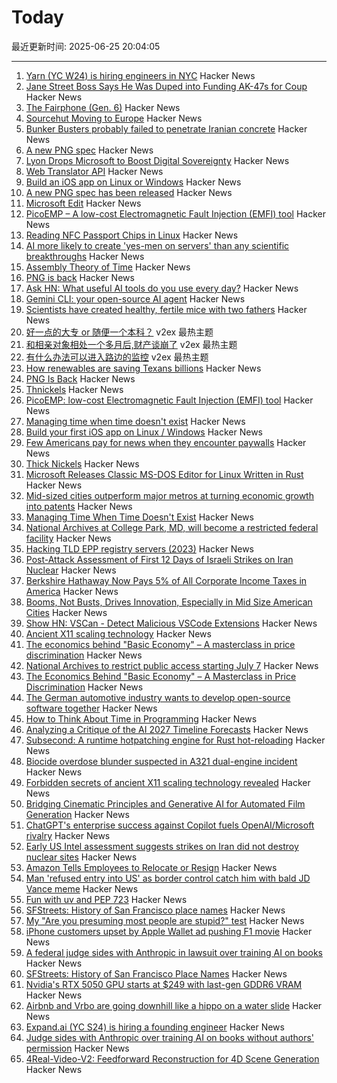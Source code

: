 # Today

最近更新时间: 2025-06-25 20:04:05

--- 
1. [Yarn (YC W24) is hiring engineers in NYC](https://www.ycombinator.com/companies/yarn-2/jobs/dAUuy2r-founding-engineer) Hacker News
2. [Jane Street Boss Says He Was Duped into Funding AK-47s for Coup](https://www.bloomberg.com/news/articles/2025-06-25/jane-street-s-rob-granieri-says-he-was-duped-into-funding-south-sudan-coup-plot) Hacker News
3. [The Fairphone (Gen. 6)](https://shop.fairphone.com/the-fairphone-gen-6) Hacker News
4. [Sourcehut Moving to Europe](https://news.ycombinator.com/item?id=44375655) Hacker News
5. [Bunker Busters probably failed to penetrate Iranian concrete](https://www.popularmechanics.com/military/weapons/a65172594/ultra-strong-concrete-stops-bunker-busting-bombs/) Hacker News
6. [A new PNG spec](https://www.programmax.net/articles/png-is-back/) Hacker News
7. [Lyon Drops Microsoft to Boost Digital Sovereignty](https://digitrendz.blog/newswire/business/19813/lyon-drops-microsoft-office-to-boost-digital-sovereignty/) Hacker News
8. [Web Translator API](https://developer.mozilla.org/en-US/docs/Web/API/Translator) Hacker News
9. [Build an iOS app on Linux or Windows](https://xtool.sh/tutorials/xtool/first-app/) Hacker News
10. [A new PNG spec has been released](https://www.programmax.net/articles/png-is-back/) Hacker News
11. [Microsoft Edit](https://github.com/microsoft/edit) Hacker News
12. [PicoEMP – A low-cost Electromagnetic Fault Injection (EMFI) tool](https://github.com/newaetech/chipshouter-picoemp) Hacker News
13. [Reading NFC Passport Chips in Linux](https://shkspr.mobi/blog/2025/06/reading-nfc-passport-chips-in-linux/) Hacker News
14. [AI more likely to create 'yes-men on servers' than any scientific breakthroughs](https://fortune.com/2025/06/20/hugging-face-thomas-wolf-ai-yes-men-on-servers-no-scientific-breakthroughs/) Hacker News
15. [Assembly Theory of Time](https://faculty.ucr.edu/~legneref/Assembly%20Theory.htm) Hacker News
16. [PNG is back](https://www.programmax.net/articles/png-is-back/) Hacker News
17. [Ask HN: What useful AI tools do you use every day?](https://news.ycombinator.com/item?id=44373724) Hacker News
18. [Gemini CLI: your open-source AI agent](https://blog.google/technology/developers/introducing-gemini-cli/) Hacker News
19. [Scientists have created healthy, fertile mice with two fathers](https://www.economist.com/science-and-technology/2025/06/24/scientists-have-created-healthy-fertile-mice-with-two-fathers) Hacker News
20. [好一点的大专 or 随便一个本科？](https://www.v2ex.com/t/1140862) v2ex 最热主题
21. [和相亲对象相处一个多月后,财产谈崩了](https://www.v2ex.com/t/1140837) v2ex 最热主题
22. [有什么办法可以进入路边的监控](https://www.v2ex.com/t/1140795) v2ex 最热主题
23. [How renewables are saving Texans billions](https://www.theclimatebrink.com/p/how-renewables-are-saving-texans) Hacker News
24. [PNG Is Back](https://www.programmax.net/articles/png-is-back/) Hacker News
25. [Thnickels](https://thick-coins.net/?_bhlid=8a5736885893b7837e681aa73f890b9805a4673e) Hacker News
26. [PicoEMP: low-cost Electromagnetic Fault Injection (EMFI) tool](https://github.com/newaetech/chipshouter-picoemp) Hacker News
27. [Managing time when time doesn't exist](https://multiverseemployeehandbook.com/blog/temporal-resources-managing-time-when-time-doesnt-exist/) Hacker News
28. [Build your first iOS app on Linux / Windows](https://xtool.sh/tutorials/xtool/first-app/) Hacker News
29. [Few Americans pay for news when they encounter paywalls](https://www.pewresearch.org/short-reads/2025/06/24/few-americans-pay-for-news-when-they-encounter-paywalls/) Hacker News
30. [Thick Nickels](https://thick-coins.net/?_bhlid=8a5736885893b7837e681aa73f890b9805a4673e) Hacker News
31. [Microsoft Releases Classic MS-DOS Editor for Linux Written in Rust](https://github.com/microsoft/edit) Hacker News
32. [Mid-sized cities outperform major metros at turning economic growth into patents](https://www.governance.fyi/p/booms-not-busts-drives-innovation) Hacker News
33. [Managing Time When Time Doesn't Exist](https://multiverseemployeehandbook.com/blog/temporal-resources-managing-time-when-time-doesnt-exist/) Hacker News
34. [National Archives at College Park, MD, will become a restricted federal facility](https://www.archives.gov/college-park) Hacker News
35. [Hacking TLD EPP registry servers (2023)](https://hackcompute.com/hacking-epp-servers/) Hacker News
36. [Post-Attack Assessment of First 12 Days of Israeli Strikes on Iran Nuclear](https://isis-online.org/isis-reports/post-attack-assessment-of-the-first-12-days-of-israeli-strikes-on-iranian-nuclear-facilities) Hacker News
37. [Berkshire Hathaway Now Pays 5% of All Corporate Income Taxes in America](https://www.barchart.com/story/news/33003534/warren-buffetts-berkshire-hathaway-now-pays-5-of-all-corporate-income-taxes-in-america) Hacker News
38. [Booms, Not Busts, Drives Innovation, Especially in Mid Size American Cities](https://www.governance.fyi/p/booms-not-busts-drives-innovation) Hacker News
39. [Show HN: VSCan - Detect Malicious VSCode Extensions](https://vscan.dev/) Hacker News
40. [Ancient X11 scaling technology](https://flak.tedunangst.com/post/forbidden-secrets-of-ancient-X11-scaling-technology-revealed) Hacker News
41. [The economics behind "Basic Economy" – A masterclass in price discrimination](https://blog.getjetback.com/the-economics-behind-basic-economy-a-masterclass-in-price-discrimination/) Hacker News
42. [National Archives to restrict public access starting July 7](https://www.archives.gov/college-park) Hacker News
43. [The Economics Behind "Basic Economy" – A Masterclass in Price Discrimination](https://blog.getjetback.com/the-economics-behind-basic-economy-a-masterclass-in-price-discrimination/) Hacker News
44. [The German automotive industry wants to develop open-source software together](https://www.vda.de/en/press/press-releases/2025/250624_PM_Automotive_industry_signs_Memorandum_of_Understanding) Hacker News
45. [How to Think About Time in Programming](https://shanrauf.com/archive/how-to-think-about-time-in-programming) Hacker News
46. [Analyzing a Critique of the AI 2027 Timeline Forecasts](https://thezvi.substack.com/p/analyzing-a-critique-of-the-ai-2027) Hacker News
47. [Subsecond: A runtime hotpatching engine for Rust hot-reloading](https://docs.rs/subsecond/0.7.0-alpha.1/subsecond/index.html) Hacker News
48. [Biocide overdose blunder suspected in A321 dual-engine incident](https://www.flightglobal.com/safety/biocide-overdose-blunder-suspected-in-a321-dual-engine-incident/138004.article) Hacker News
49. [Forbidden secrets of ancient X11 scaling technology revealed](https://flak.tedunangst.com/post/forbidden-secrets-of-ancient-X11-scaling-technology-revealed) Hacker News
50. [Bridging Cinematic Principles and Generative AI for Automated Film Generation](https://arxiv.org/abs/2506.18899) Hacker News
51. [ChatGPT's enterprise success against Copilot fuels OpenAI/Microsoft rivalry](https://www.bloomberg.com/news/articles/2025-06-24/chatgpt-vs-copilot-inside-the-openai-and-microsoft-rivalry) Hacker News
52. [Early US Intel assessment suggests strikes on Iran did not destroy nuclear sites](https://www.cnn.com/2025/06/24/politics/intel-assessment-us-strikes-iran-nuclear-sites) Hacker News
53. [Amazon Tells Employees to Relocate or Resign](https://www.entrepreneur.com/business-news/amazon-tells-employees-to-relocate-to-main-hubs-or-resign/493594) Hacker News
54. [Man 'refused entry into US' as border control catch him with bald JD Vance meme](https://www.dublinlive.ie/news/world-news/man-refused-entry-us-border-31925059) Hacker News
55. [Fun with uv and PEP 723](https://www.cottongeeks.com/articles/2025-06-24-fun-with-uv-and-pep-723) Hacker News
56. [SFStreets: History of San Francisco place names](http://sfstreets.noahveltman.com/) Hacker News
57. [My "Are you presuming most people are stupid?" test](https://andymasley.substack.com/p/my-are-you-presuming-most-people) Hacker News
58. [iPhone customers upset by Apple Wallet ad pushing F1 movie](https://techcrunch.com/2025/06/24/iphone-customers-upset-by-apple-wallet-ad-pushing-f1-movie/) Hacker News
59. [A federal judge sides with Anthropic in lawsuit over training AI on books](https://techcrunch.com/2025/06/24/a-federal-judge-sides-with-anthropic-in-lawsuit-over-training-ai-on-books-without-authors-permission/) Hacker News
60. [SFStreets: History of San Francisco Place Names](http://sfstreets.noahveltman.com/) Hacker News
61. [Nvidia's RTX 5050 GPU starts at $249 with last-gen GDDR6 VRAM](https://www.theverge.com/news/692045/nvidia-geforce-rtx-5050-desktop-laptop-gpu-gddr6-gddr7) Hacker News
62. [Airbnb and Vrbo are going downhill like a hippo on a water slide](https://www.washingtonpost.com/opinions/2025/06/19/vacation-rentals-airbnb-vrbo/) Hacker News
63. [Expand.ai (YC S24) is hiring a founding engineer](https://news.ycombinator.com/item?id=44368315) Hacker News
64. [Judge sides with Anthropic over training AI on books without authors' permission](https://techcrunch.com/2025/06/24/a-federal-judge-sides-with-anthropic-in-lawsuit-over-training-ai-on-books-without-authors-permission/) Hacker News
65. [4Real-Video-V2: Feedforward Reconstruction for 4D Scene Generation](https://snap-research.github.io/4Real-Video-V2/) Hacker News
